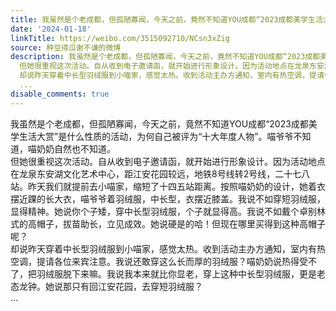 ```yaml
---
title: 我虽然是个老成都，但孤陋寡闻，今天之前，竟然不知道YOU成都“2023成都美学生活大赏”是什么性质的活动，为何自己被评为“十大年度人物”。喵爷爷不知道，喵奶...
date: '2024-01-18'
linkTitle: https://weibo.com/3515092710/NCsn3xZig
source: 种豆得瓜谢不谦的微博
description: 我虽然是个老成都，但孤陋寡闻，今天之前，竟然不知道YOU成都“2023成都美学生活大赏”是什么性质的活动，为何自己被评为“十大年度人物”。喵爷爷不知道，喵奶奶自然也不知道。<br>
  但她很重视这次活动。自从收到电子邀请函，就开始进行形象设计。因为活动地点在龙泉东安湖文化艺术中心，距江安花园较远，地铁8号线转2号线，二十七八站。昨天我们就提前去小喵家，缩短了十四五站距离。按照喵奶奶的设计，她着衣摆近踝的长大衣，喵爷爷着羽绒服，中长型，衣摆近膝盖。我说不如穿短羽绒服，显得精神。她说你个子矮，穿中长型羽绒服，个子就显得高。我说不如戴个卓别林式的高帽子，拔苗助长，立见成效。她说硬是的哈！但现在哪里买得到这种高帽子呢？<br>
  却说昨天穿着中长型羽绒服到小喵家，感觉太热。收到活动主办方通知，室内有热空调，提请各位来宾注意。我说还敢穿这么长而厚的羽绒服？喵奶奶说热得受不了，把羽绒服脱下来嘛。我说我本来就比你显老，穿上这种中长型羽绒服，更是老态龙钟。她说那只有回江安花园，去穿短羽绒服？<br>
  ...
disable_comments: true
---
```

我虽然是个老成都，但孤陋寡闻，今天之前，竟然不知道YOU成都“2023成都美学生活大赏”是什么性质的活动，为何自己被评为“十大年度人物”。喵爷爷不知道，喵奶奶自然也不知道。<br> 但她很重视这次活动。自从收到电子邀请函，就开始进行形象设计。因为活动地点在龙泉东安湖文化艺术中心，距江安花园较远，地铁8号线转2号线，二十七八站。昨天我们就提前去小喵家，缩短了十四五站距离。按照喵奶奶的设计，她着衣摆近踝的长大衣，喵爷爷着羽绒服，中长型，衣摆近膝盖。我说不如穿短羽绒服，显得精神。她说你个子矮，穿中长型羽绒服，个子就显得高。我说不如戴个卓别林式的高帽子，拔苗助长，立见成效。她说硬是的哈！但现在哪里买得到这种高帽子呢？<br> 却说昨天穿着中长型羽绒服到小喵家，感觉太热。收到活动主办方通知，室内有热空调，提请各位来宾注意。我说还敢穿这么长而厚的羽绒服？喵奶奶说热得受不了，把羽绒服脱下来嘛。我说我本来就比你显老，穿上这种中长型羽绒服，更是老态龙钟。她说那只有回江安花园，去穿短羽绒服？<br> ...
